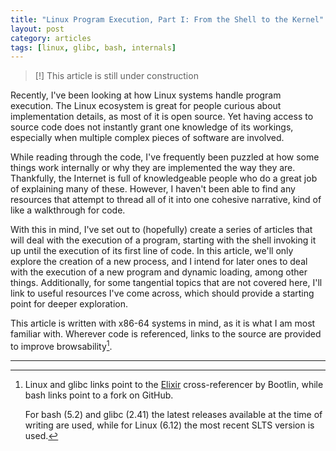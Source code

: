 ```yaml
---
title: "Linux Program Execution, Part I: From the Shell to the Kernel"
layout: post
category: articles
tags: [linux, glibc, bash, internals]
---
```


> [!] This article is still under construction

Recently, I've been looking at how Linux systems handle program execution. The Linux ecosystem is
great for people curious about implementation details, as most of it is open source. Yet having
access to source code does not instantly grant one knowledge of its workings, especially when
multiple complex pieces of software are involved.

While reading through the code, I've frequently been puzzled at how some things work internally or
why they are implemented the way they are. Thankfully, the Internet is full of knowledgeable people
who do a great job of explaining many of these. However, I haven't been able to find any resources
that attempt to thread all of it into one cohesive narrative, kind of like a walkthrough for code.

With this in mind, I've set out to (hopefully) create a series of articles that will deal with the
execution of a program, starting with the shell invoking it up until the execution of its first line
of code. In this article, we'll only explore the creation of a new process, and I intend for later
ones to deal with the execution of a new program and dynamic loading, among other things.
Additionally, for some tangential topics that are not covered here, I'll link to useful resources
I've come across, which should provide a starting point for deeper exploration.

This article is written with x86-64 systems in mind, as it is what I am most familiar with. Wherever
code is referenced, links to the source are provided to improve browsability[^article-code].

---

[^article-code]:
    Linux and glibc links point to the [Elixir](https://github.com/bootlin/elixir) cross-referencer
    by Bootlin, while bash links point to a fork on GitHub.

    For bash (5.2) and glibc (2.41) the latest releases available at the time of writing are used,
    while for Linux (6.12) the most recent SLTS version is used.
